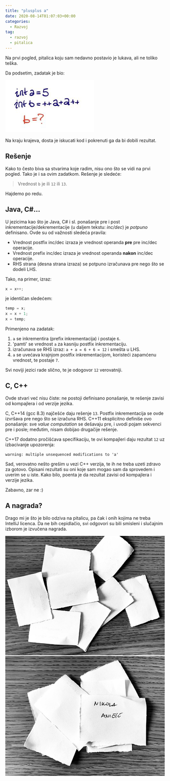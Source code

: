 ```yaml
---
title: "plusplus a"
date: 2020-08-14T01:07:03+00:00
categories:
  - Razvoj
tag:
  - razvoj
  - pitalica
---
```


Na prvi pogled, pitalica koju sam nedavno postavio je lukava, ali ne toliko teška.
<!--more-->
Da podsetim, zadatak je bio:

![](pitalica.jpg)

Na kraju krajeva, dosta je iskucati kod i pokrenuti ga da bi dobili rezultat.

## Rešenje

Kako to često biva sa stvarima koje radim, nisu ono što se vidi na prvi pogled. Tako je i sa ovim zadatkom. Rešenje je sledeće:

> Vrednost `b` je ili `12` ili `13`.

Hajdemo po redu.

## Java, C#...

U jezicima kao što je Java, C# i sl. ponašanje pre i post inkrementacije/dekrementacije (u daljem tekstu: _inc/dec_) je _potpuno_ definisano. Ovde su od važnosti sledeća pravila:

+ Vrednost postfix inc/dec izraza je vrednost operanda **pre** pre inc/dec operacije.
+ Vrednost prefix inc/dec izraza je vrednost operanda **nakon** inc/dec operacije.
+ RHS strana (desna strana izraza) se potpuno izračunava pre nego što se dodeli LHS.

Tako, na primer, izraz:

```java
x = x++;
```

je identičan sledećem:

```java
temp = x;
x = x + 1;
x = temp;
```

Primenjeno na zadatak:

1. `a` se inkrementira (prefix inkrementacija) i postaje `6`.
1. 'pamti' se vrednost `a` za kasniju postfix inkrementaciju.
1. izračunava se RHS izraz: `a + a = 6 + 6 = 12` i smešta u LHS.
1. `a` se uvećava krajnjom postfix inkrementacijom, koristeći zapamćenu vrednost, te postaje `7`.

Svi noviji jezici rade slično, te je odogovor `12` verovatniji.

## C, C++

Ovde stvari već nisu čiste: ne postoji definisano ponašanje, te rešenje zavisi od kompajlera i od verzije jezika.

C, C++14 (gcc 8.3) najčešće daju rešenje `13`. Postfix inkrementacija se ovde izvršava pre nego što se izračuna RHS. C++11 eksplicitno definiše ovo ponašanje: sve _value computation_ se dešavaju pre, i uvodi pojam sekvenci pre i posle; međutim, nisam dobijao drugačije rešenje.

C++17 dodatno pročišćava specifikaciju, te ovi kompajleri daju rezultat `12` uz izbacivanje upozorenja:

```text
warning: multiple unsequenced modifications to 'a'
```

Sad, verovatno nešto grešim u vezi C++ verzija, te ih ne treba uzeti zdravo za gotovo. Opisani rezultati su oni koje sam mogao sam da sprovedem i uverim se u iste. Kako bilo, poenta je da rezultat zavisi od kompajlera i verzije jezika.

Zabavno, zar ne :)

## A nagrada?

Drago mi je što je bilo odziva na pitalicu, pa čak i onih kojima ne treba IntelliJ licenca. Da ne bih cepidlačio, svi odgovori su bili smisleni i slučajnim izborom je izvučena nagrada.

![](nagrada1.jpg)
![](nagrada2.jpg)


